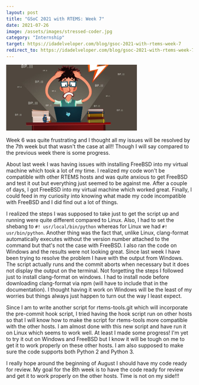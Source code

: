 ```yaml
---
layout: post
title: "GSoC 2021 with RTEMS: Week 7"
date: 2021-07-26
image: /assets/images/stressed-coder.jpg
category: "Internship"
target: https://idadelveloper.com/blog/gsoc-2021-with-rtems-week-7
redirect_to: https://idadelveloper.com/blog/gsoc-2021-with-rtems-week-7
---
```


<div class="text-center">
  <img src="/assets/images/stressed-coder.jpg" class="rounded w-50 mb-10" style="max-width:70%; max-height:70%" alt="Stressed Coder">
</div>



Week 6 was quite frustrating and I thought all my issues will be resolved by the 7th week but that wasn't the case at all!! Though I will say compared to the previous week there is some progress.


About last week I was having issues with installing FreeBSD into my virtual machine which took a lot of my time. I realized my code won't be compatible with other RTEMS hosts and was quite anxious to get FreeBSD and test it out but everything just seemed to be against me. After a couple of days, I got FreeBSD into my virtual machine which worked great. Finally, I could feed in my curiosity into knowing what made my code incompatible with FreeBSD and I did find out a lot of things.


I realized the steps I was supposed to take just to get the script up and running were quite different compared to Linux. Also, I had to set the shebang to `#! usr/local/bin/python` whereas for Linux we had `#! usr/bin/python`. Another thing was the fact that, unlike Linux, clang-format automatically executes without the version number attached to the command but that's not the case with FreeBSD. I also ran the code on Windows and the results were not looking great. Since last week I have been trying to resolve the problem I have with the output from Windows. The script actually runs and the commit aborts when necessary but it does not display the output on the terminal. Not forgetting the steps I followed just to install clang-format on windows. I had to install node before downloading clang-format via npm (will have to include that in the documentation). I thought having it work on Windows will be the least of my worries but things always just happen to turn out the way I least expect.
 
 
Since I am to write another script for rtems-tools.git which will incorporate the pre-commit hook script, I tried having the hook script run on other hosts so that I will know how to make the script for rtems-tools more compatible with the other hosts. I am almost done with this new script and have run it on Linux which seems to work well. At least I made some progress! I'm yet to try it out on Windows and FreeBSD but I know it will be tough on me to get it to work properly on these other hosts. I am also supposed to make sure the code supports both Python 2 and Python 3.


I really hope around the beginning of August I should have my code ready for review. My goal for the 8th week is to have the code ready for review and get it to work properly on the other hosts. Time is not on my side!!!
